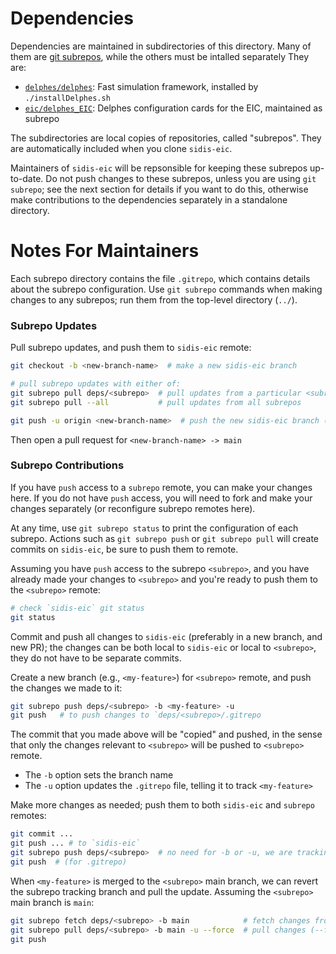 Dependencies
============

Dependencies are maintained in subdirectories of this directory.
Many of them are [git subrepos](https://github.com/ingydotnet/git-subrepo), while the others must be
intalled separately
They are:
- [`delphes/delphes`](https://github.com/delphes/delphes):
  Fast simulation framework, installed by `./installDelphes.sh`
- [`eic/delphes_EIC`](https://github.com/eic/delphes_EIC/tree/master):
  Delphes configuration cards for the EIC, maintained as subrepo

The subdirectories are local copies of repositories, called "subrepos". They are automatically
included when you clone `sidis-eic`.

Maintainers of `sidis-eic` will be repsonsible for keeping these subrepos up-to-date.
Do not push changes to these subrepos, unless you are using `git subrepo`; see the next
section for details if you want to do this, otherwise make contributions to the dependencies
separately in a standalone directory.

Notes For Maintainers
=====================

Each subrepo directory contains the file `.gitrepo`, which contains details
about the subrepo configuration. Use `git subrepo` commands when making changes
to any subrepos; run them from the top-level directory (`../`).

### Subrepo Updates
Pull subrepo updates, and push them to `sidis-eic` remote:
```bash
git checkout -b <new-branch-name>  # make a new sidis-eic branch

# pull subrepo updates with either of:
git subrepo pull deps/<subrepo>  # pull updates from a particular <subrepo>
git subrepo pull --all           # pull updates from all subrepos

git push -u origin <new-branch-name>  # push the new sidis-eic branch (which already has the subrepo pull commit(s))
```
Then open a pull request for `<new-branch-name> -> main`

### Subrepo Contributions
If you have `push` access to a `subrepo` remote, you can make your changes here. If you do not
have `push` access, you will need to fork and make your changes separately (or reconfigure subrepo remotes here).

At any time, use `git subrepo status` to print the configuration of each subrepo. Actions such as `git subrepo push`
or `git subrepo pull` will create commits on `sidis-eic`, be sure to push them to remote.

Assuming you have `push` access to the subrepo `<subrepo>`, and you have already made your changes to `<subrepo>`
and you're ready to push them to the `<subrepo>` remote:
```bash
# check `sidis-eic` git status
git status
```
Commit and push all changes to `sidis-eic` (preferably in a new branch, and new PR); the
changes can be both local to `sidis-eic` or local to `<subrepo>`, they do not have to be separate commits.

Create a new branch (e.g., `<my-feature>`) for `<subrepo>` remote, and push the changes we made to it:
```bash
git subrepo push deps/<subrepo> -b <my-feature> -u
git push   # to push changes to `deps/<subrepo>/.gitrepo
```
The commit that you made above will be "copied" and pushed, in the sense that
only the changes relevant to `<subrepo>` will be pushed to `<subrepo>` remote.
- The `-b` option sets the branch name
- The `-u` option updates the `.gitrepo` file, telling it to track `<my-feature>`

Make more changes as needed; push them to both `sidis-eic` and `subrepo` remotes:
```bash
git commit ...
git push ... # to `sidis-eic`
git subrepo push deps/<subrepo>  # no need for -b or -u, we are tracking `<my-feature>` already
git push  # (for .gitrepo)
```

When `<my-feature>` is merged to the `<subrepo>` main branch, we can revert the
subrepo tracking branch and pull the update. Assuming the `<subrepo>` main
branch is `main`:
```bash
git subrepo fetch deps/<subrepo> -b main            # fetch changes from <subrepo> remote
git subrepo pull deps/<subrepo> -b main -u --force  # pull changes (--force is needed if remote deleted <my-feature>)
git push
```
